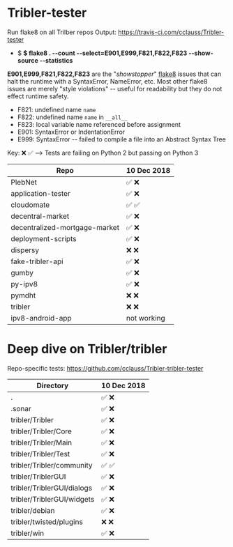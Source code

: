 # Tribler-tester
Run flake8 on all Trilber repos
Output: https://travis-ci.com/cclauss/Tribler-tester

* $ __$ flake8 . --count --select=E901,E999,F821,F822,F823 --show-source --statistics__

__E901,E999,F821,F822,F823__ are the "_showstopper_" [flake8](http://flake8.pycqa.org) issues that can halt the runtime with a SyntaxError, NameError, etc. Most other flake8 issues are merely "style violations" -- useful for readability but they do not effect runtime safety.
* F821: undefined name `name`
* F822: undefined name `name` in `__all__`
* F823: local variable name referenced before assignment
* E901: SyntaxError or IndentationError
* E999: SyntaxError -- failed to compile a file into an Abstract Syntax Tree

Key: ❌ ✅ --> Tests are failing on Python 2 but passing on Python 3

| Repo | 10 Dec 2018 |
| --- | --- |
| PlebNet | ✅ ❌ | 
| application-tester | ✅ ❌ |
| cloudomate | ✅ ✅ |
| decentral-market | ✅ ❌ |
| decentralized-mortgage-market | ✅ ❌ |
| deployment-scripts | ✅ ❌ |
| dispersy | ❌ ❌ |
| fake-tribler-api | ✅ ❌ |
| gumby | ✅ ❌ |
| py-ipv8 | ✅ ❌ |
| pymdht | ❌ ❌ |
| tribler | ❌ ❌ |
| ipv8-android-app | not working |

# Deep dive on Tribler/tribler
Repo-specific tests: https://github.com/cclauss/Tribler-tribler-tester

| Directory | 10 Dec 2018 |
| --- | --- |
| . | ✅ ❌ | 
| .sonar | ✅ ❌ | 
| tribler/Tribler | ✅ ❌ |
| tribler/Tribler/Core | ✅ ❌ |
| tribler/Tribler/Main | ✅ ❌ |
| tribler/Tribler/Test | ✅ ❌ |
| tribler/Tribler/community | ✅ ✅ |
| tribler/TriblerGUI | ✅ ❌ |
| tribler/TriblerGUI/dialogs | ✅ ❌ |
| tribler/TriblerGUI/widgets | ✅ ❌ |
| tribler/debian | ✅ ❌ |
| tribler/twisted/plugins | ❌ ❌ |
| tribler/win | ✅ ❌ |

